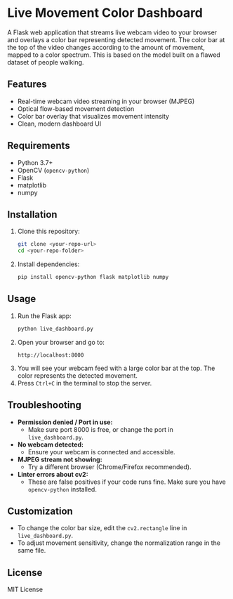 # Live Movement Color Dashboard

A Flask web application that streams live webcam video to your browser and overlays a color bar representing detected movement. The color bar at the top of the video changes according to the amount of movement, mapped to a color spectrum. This is based on the model built on a flawed dataset of people walking. 

## Features
- Real-time webcam video streaming in your browser (MJPEG)
- Optical flow-based movement detection
- Color bar overlay that visualizes movement intensity
- Clean, modern dashboard UI

## Requirements
- Python 3.7+
- OpenCV (`opencv-python`)
- Flask
- matplotlib
- numpy

## Installation
1. Clone this repository:
   ```bash
   git clone <your-repo-url>
   cd <your-repo-folder>
   ```
2. Install dependencies:
   ```bash
   pip install opencv-python flask matplotlib numpy
   ```

## Usage
1. Run the Flask app:
   ```bash
   python live_dashboard.py
   ```
2. Open your browser and go to:
   ```
   http://localhost:8000
   ```
3. You will see your webcam feed with a large color bar at the top. The color represents the detected movement.
4. Press `Ctrl+C` in the terminal to stop the server.

## Troubleshooting
- **Permission denied / Port in use:**
  - Make sure port 8000 is free, or change the port in `live_dashboard.py`.
- **No webcam detected:**
  - Ensure your webcam is connected and accessible.
- **MJPEG stream not showing:**
  - Try a different browser (Chrome/Firefox recommended).
- **Linter errors about cv2:**
  - These are false positives if your code runs fine. Make sure you have `opencv-python` installed.

## Customization
- To change the color bar size, edit the `cv2.rectangle` line in `live_dashboard.py`.
- To adjust movement sensitivity, change the normalization range in the same file.

## License
MIT License 
